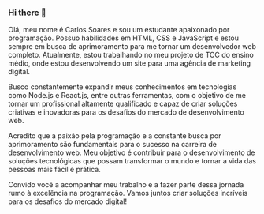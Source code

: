 ### Hi there 👋

Olá, meu nome é Carlos Soares e sou um estudante apaixonado por programação. Possuo habilidades em HTML, CSS e JavaScript e estou sempre em busca de aprimoramento para me tornar um desenvolvedor web completo. Atualmente, estou trabalhando no meu projeto de TCC do ensino médio, onde estou desenvolvendo um site para uma agência de marketing digital.

Busco constantemente expandir meus conhecimentos em tecnologias como Node.js e React.js, entre outras ferramentas, com o objetivo de me tornar um profissional altamente qualificado e capaz de criar soluções criativas e inovadoras para os desafios do mercado de desenvolvimento web.

Acredito que a paixão pela programação e a constante busca por aprimoramento são fundamentais para o sucesso na carreira de desenvolvimento web. Meu objetivo é contribuir para o desenvolvimento de soluções tecnológicas que possam transformar o mundo e tornar a vida das pessoas mais fácil e prática.

Convido você a acompanhar meu trabalho e a fazer parte dessa jornada rumo à excelência na programação. Vamos juntos criar soluções incríveis para os desafios do mercado digital!



